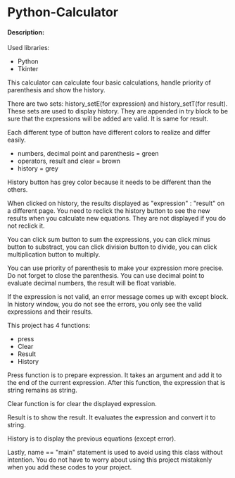 # Python-Calculator

#### Description:
Used libraries:
* Python
* Tkinter

This calculator can calculate four basic calculations, handle priority of parenthesis and show the history.

There are two sets: history_setE(for expression) and history_setT(for result). These sets are used to display history.
They are appended in try block to be sure that the expressions will be added are valid. It is same for result.

Each different type of button have different colors to realize and differ easily.
- numbers, decimal point and parenthesis = green
- operators, result and clear = brown
- history = grey

History button has grey color because it needs to be different than the others.

When clicked on history, the results displayed as "expression" : "result" on a different page.
You need to reclick the history button to see the new results when you calculate new equations. They are not displayed if you do not reclick it.

You can click sum button to sum the expressions, you can click minus button to substract, you can click division button to divide, you can click multiplication button to multiply.

You can use priority of parenthesis to make your expression more precise. Do not forget to close the parenthesis.
You can use decimal point to evaluate decimal numbers, the result will be float variable.

If the expression is not valid, an error message comes up with except block.
In history window, you do not see the errors, you only see the valid expressions and their results.

This project has 4 functions:
- press
- Clear
- Result
- History

Press function is to prepare expression. It takes an argument and add it to the end of the current expression. After this function, the expression that is string remains as string.

Clear function is for clear the displayed expression.

Result is to show the result. It evaluates the expression and convert it to string.

History is to display the previous equations (except error).

Lastly, name == "main" statement is used to avoid using this class without intention. You do not have to worry about using this project mistakenly when you add these codes to your project.
